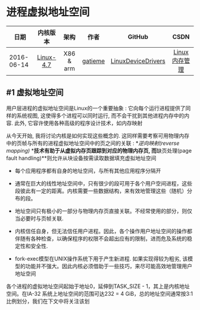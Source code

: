 进程虚拟地址空间
=======

| 日期 | 内核版本 | 架构| 作者 | GitHub| CSDN |
| ------- |:-------:|:-------:|:-------:|:-------:|:-------:|
| 2016-06-14 | [Linux-4.7](http://lxr.free-electrons.com/source/?v=4.7) | X86 & arm | [gatieme](http://blog.csdn.net/gatieme) | [LinuxDeviceDrivers](https://github.com/gatieme/LDD-LinuxDeviceDrivers) | [Linux内存管理](http://blog.csdn.net/gatieme/article/category/6225543) |



#1	虚拟地址空间
-------

用户层进程的虚拟地址空间是Linux的一个重要抽象 : 它向每个运行进程提供了同样的系统视图, 这使得多个进程可以同时运行, 而不会干扰到其他进程内存中的内容. 此外, 它容许使用各种高级的程序设计技术，如内存映射

从今天开始, 我将讨论内核是如何实现这些概念的. 这同样需要考察可用物理内存中的页帧与所有的进程虚拟地址空间中的页之间的关联 : **逆向映射(reverse
mapping)* ***技术有助于从虚拟内存页跟踪到对应的物理内存页, 而**缺页处理(page fault handling)**则允许从块设备按需读取数据填充虚拟地址空间


*	每个应用程序都有自身的地址空间，与所有其他应用程序分隔开

*	通常在巨大的线性地址空间中，只有很少的段可用于各个用户空间进程，这些段彼此有一定的距离。内核需要一些数据结构，来有效地管理这些（随机）分布的段。

*	地址空间只有极小的一部分与物理内存页直接关联。不经常使用的部分，则仅当必要时与页帧关联.

*	内核信任自身，但无法信任用户进程。因此，各个操作用户地址空间的操作都伴随有各种检查，以确保程序的权限不会超出应有的限制，进而危及系统的稳定性和安全性.

*	fork-exec模型在UNIX操作系统下用于产生新进程. 如果实现得较为粗劣, 该模型的功能并不强大。因此内核必须借助于一些技巧，来尽可能高效地管理用户地址空间


各个进程的虚拟地址空间起始于地址0，延伸到TASK_SIZE - 1，其上是内核地址空间。在IA-32
系统上地址空间的范围可达232 = 4 GiB，总的地址空间通常按3:1比例划分，我们在下文中将关注该划

